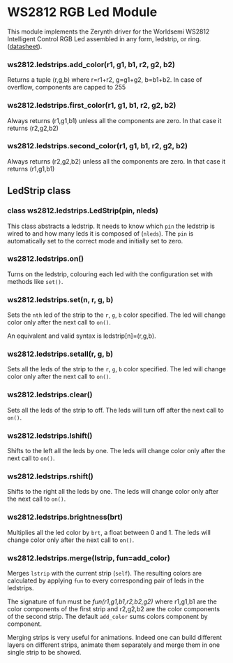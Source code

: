 # WS2812 RGB Led Module

This module implements the Zerynth driver for the Worldsemi WS2812 Intelligent Control RGB Led assembled in any form, ledstrip, or ring.
([datasheet](http://www.world-semi.com/DownLoadFile/108)).


### ws2812.ledstrips.add_color(r1, g1, b1, r2, g2, b2)
Returns a tuple (r,g,b) where r=r1+r2, g=g1+g2, b=b1+b2. In case of overflow, components are capped to 255


### ws2812.ledstrips.first_color(r1, g1, b1, r2, g2, b2)
Always returns (r1,g1,b1) unless all the components are zero. In that case it returns (r2,g2,b2)


### ws2812.ledstrips.second_color(r1, g1, b1, r2, g2, b2)
Always returns (r2,g2,b2) unless all the components are zero. In that case it returns (r1,g1,b1)

## LedStrip class


### class ws2812.ledstrips.LedStrip(pin, nleds)
This class abstracts a ledstrip. It needs to know which ```pin``` the ledstrip is wired to and how many leds it is composed of (```nleds```).
The ```pin``` is automatically set to the correct mode and initially set to zero.


### ws2812.ledstrips.on()
Turns on the ledstrip, colouring each led with the configuration set with methods like `set()`.


### ws2812.ledstrips.set(n, r, g, b)
Sets the ```nth``` led of the strip to the ```r```, ```g```, ```b``` color specified. The led will change color only after the next call to `on()`.

An equivalent and valid syntax is ledstrip[n]=(r,g,b).


### ws2812.ledstrips.setall(r, g, b)
Sets all the leds of the strip to the ```r```, ```g```, ```b``` color specified. The led will change color only after the next call to `on()`.


### ws2812.ledstrips.clear()
Sets all the leds of the strip to off. The leds will turn off after the next call to `on()`.


### ws2812.ledstrips.lshift()
Shifts to the left all the leds by one. The leds will change color only after the next call to `on()`.


### ws2812.ledstrips.rshift()
Shifts to the right all the leds by one. The leds will change color only after the next call to `on()`.


### ws2812.ledstrips.brightness(brt)
Multiplies all the led color by ```brt```, a float between 0 and 1. The leds will change color only after the next call to `on()`.


### ws2812.ledstrips.merge(lstrip, fun=add_color)
Merges ```lstrip``` with the current strip (```self```).
The resulting colors are calculated by applying ```fun``` to every corresponding pair of leds in the ledstrips.

The signature of fun must be *fun(r1,g1,b1,r2,b2,g2)* where r1,g1,b1 are the color components of the first strip
and r2,g2,b2 are the color components of the second strip. The default ```add_color``` sums colors component by component.

Merging strips is very useful for animations. Indeed one can build different layers on different strips, animate them
separately and merge them in one single strip to be showed.
